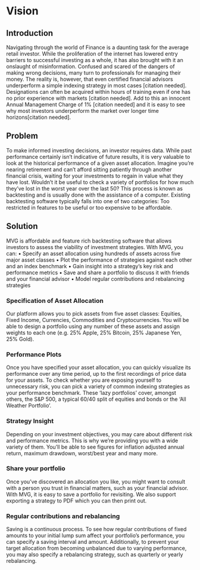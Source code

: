 # Vision

## Introduction

Navigating through the world of Finance is a daunting task for the average retail investor. While the proliferation of the internet has lowered entry barriers to successful investing as a whole, it has also brought with it an onslaught of misinformation. Confused and scared of the dangers of making wrong decisions, many turn to professionals for managing their money. The reality is, however, that even certified financial advisors underperform a simple indexing strategy in most cases [citation needed]. Designations can often be acquired within hours of training even if one has no prior experience with markets [citation needed]. Add to this an innocent Annual Management Charge of 1% [citation needed] and it is easy to see why most investors underperform the market over longer time horizons[citation needed].

## Problem

To make informed investing decisions, an investor requires data. While past performance certainly isn’t indicative of future results, it is very valuable to look at the historical performance of a given asset allocation.
Imagine you’re nearing retirement and can’t afford sitting patiently through another financial crisis, waiting for your investments to regain in value what they have lost. Wouldn’t it be useful to check a variety of portfolios for how much they’ve lost in the worst year over the last 50?
This process is known as backtesting and is usually done with the assistance of a computer. Existing backtesting software typically falls into one of two categories: Too restricted in features to be useful or too expensive to be affordable.

## Solution

MVG is affordable and feature rich backtesting software that allows investors to assess the viability of investment strategies. With MVG, you can:
• Specify an asset allocation using hundreds of assets across five major asset classes
• Plot the performance of strategies against each other and an index benchmark
• Gain insight into a strategy’s key risk and performance metrics
• Save and share a portfolio to discuss it with friends and your financial advisor
• Model regular contributions and rebalancing strategies

### Specification of Asset Allocation

Our platform allows you to pick assets from five asset classes: Equities, Fixed Income, Currencies, Commodities and Cryptocurrencies. You will be able to design a portfolio using any number of these assets and assign weights to each one (e.g. 25% Apple, 25% Bitcoin, 25% Japanese Yen, 25% Gold).

### Performance Plots

Once you have specified your asset allocation, you can quickly visualize its performance over any time period, up to the first recordings of price data for your assets. To check whether you are exposing yourself to unnecessary risk, you can pick a variety of common indexing strategies as your performance benchmark. These ‘lazy portfolios’ cover, amongst others, the S&P 500, a typical 60/40 split of equities and bonds or the ‘All Weather Portfolio’.

### Strategy Insight

Depending on your investment objectives, you may care about different risk and performance metrics. This is why we’re providing you with a wide variety of them. You’ll be able to see figures for inflation adjusted annual return, maximum drawdown, worst/best year and many more.

### Share your portfolio

Once you’ve discovered an allocation you like, you might want to consult with a person you trust in financial matters, such as your financial advisor. With MVG, it is easy to save a portfolio for revisiting. We also support exporting a strategy to PDF which you can then print out.

### Regular contributions and rebalancing

Saving is a continuous process. To see how regular contributions of fixed amounts to your initial lump sum affect your portfolio’s performance, you can specify a saving interval and amount. Additionally, to prevent your target allocation from becoming unbalanced due to varying performance, you may also specify a rebalancing strategy, such as quarterly or yearly rebalancing.

